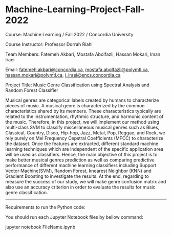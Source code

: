 # Machine-Learning-Project-Fall-2022

Course: Machine Learning / Fall 2022 / Concordia University

Course Instructor: Professor Dorrah Riahi

Team Members: Fatemeh Akbari, Mostafa Abolfazli, Hassan Mokari, Iman Iraei

Email: fatemeh.akbari@concordia.ca, mostafa.abolfazli@polymtl.ca, hassan.mokari@polymtl.ca, i_iraei@encs.concordia.ca

Project Title: Music Genre Classification using Spectral Analysis and Random Forest Classifier

Musical genres are categorical labels created by humans to characterize pieces of music. A musical genre is characterized by the common characteristics shared by its members. These characteristics typically are related to the instrumentation, rhythmic structure, and harmonic content of the music. Therefore, in this project, we will implement our method using multi-class SVM to classify miscellaneous musical genres such as Blues, Classical, Country, Disco, Hip-hop, Jazz, Metal, Pop, Reggae, and Rock, we rely purely on Mel Frequency Cepstral Coefficients (MFCC) to characterize the dataset. Once the features are extracted, different standard machine learning techniques which are independent of the specific application area will be used as classifiers. Hence, the main objective of this project is to make better musical genres prediction as well as comparing predictive performance of different machine learning classifiers including Support Vector Machine(SVM), Random Forest, knearest Neighbor (KNN) and Gradient Boosting to investigate the results. At the end, regarding to measure the success of our study, we will make genre confusion matrix and also use an accuracy criterion in order to evaluate the results for music genre classification.

___________________________________________________________________________________________________________________________________________________________
Requirements to run the Python code:

You should run each Jupyter Notebook files by bellow command:

jupyter notebook FileName.ipynb
